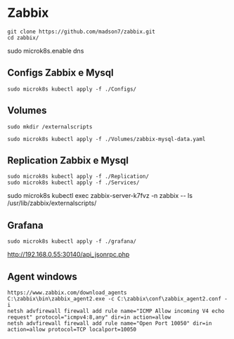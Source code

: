 # Zabbix
```
git clone https://github.com/madson7/zabbix.git
cd zabbix/
```

sudo microk8s.enable dns

## Configs Zabbix e Mysql
```
sudo microk8s kubectl apply -f ./Configs/
```

## Volumes
```
sudo mkdir /externalscripts

sudo microk8s kubectl apply -f ./Volumes/zabbix-mysql-data.yaml
```

## Replication Zabbix e Mysql
```
sudo microk8s kubectl apply -f ./Replication/
sudo microk8s kubectl apply -f ./Services/
```

sudo microk8s kubectl exec zabbix-server-k7fvz -n zabbix -- ls /usr/lib/zabbix/externalscripts/

## Grafana
```
sudo microk8s kubectl apply -f ./grafana/
```

http://192.168.0.55:30140/api_jsonrpc.php



## Agent windows
```
https://www.zabbix.com/download_agents
C:\zabbix\bin\zabbix_agent2.exe -c C:\zabbix\conf\zabbix_agent2.conf -i
netsh advfirewall firewall add rule name="ICMP Allow incoming V4 echo request" protocol="icmpv4:8,any" dir=in action=allow
netsh advfirewall firewall add rule name="Open Port 10050" dir=in action=allow protocol=TCP localport=10050
```